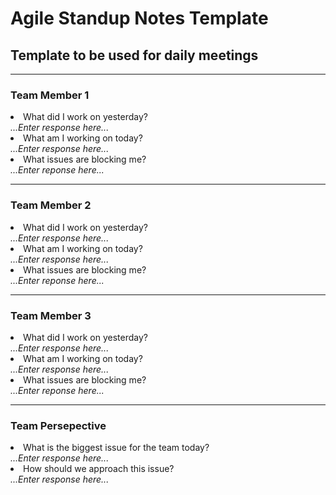 <h1>Agile Standup Notes Template</h1>
<h2>Template to be used for daily meetings</h2>
<hr>

**<h3>Team Member 1</h3>**
<li> What did I work on yesterday? <br>
<i>...Enter response here...</i>
<li> What am I working on today? <br>
<i> ...Enter response here... </i>
<li> What issues are blocking me? <br>
<i> ...Enter reponse here... </i>
<hr>

**<h3>Team Member 2</h3>**
<li> What did I work on yesterday? <br>
<i>...Enter response here...</i>
<li> What am I working on today? <br>
<i> ...Enter response here... </i>
<li> What issues are blocking me? <br>
<i> ...Enter reponse here... </i>
<hr>

**<h3>Team Member 3</h3>**
<li> What did I work on yesterday? <br>
<i>...Enter response here...</i>
<li> What am I working on today? <br>
<i> ...Enter response here... </i>
<li> What issues are blocking me? <br>
<i> ...Enter reponse here... </i>
<hr>

**<h3>Team Persepective</h3>**
<li> What is the biggest issue for the team today? <br>
<i>...Enter response here...</i>
<li> How should we approach this issue? <br>
<i> ...Enter response here... </i>
